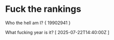 # Fuck the rankings

Who the hell am I?
{ 19902941 }

What fucking year is it?
[ 2025-07-22T14:40:00Z ]
